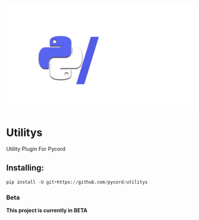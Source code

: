 ![Logo](pyc_utils.png)

# Utilitys

Utility Plugin For Pycord

## Installing:

```py
pip install -U git+https://github.com/pycord/utilitys
```

### Beta

**This project is currently in BETA**
